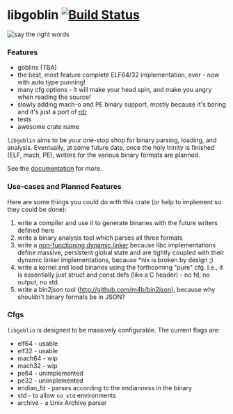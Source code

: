 # libgoblin [![Build Status](https://travis-ci.org/m4b/goblin.svg?branch=master)](https://travis-ci.org/m4b/goblin)

![say the right words](https://s-media-cache-ak0.pinimg.com/736x/1b/6a/aa/1b6aaa2bae005e2fed84b1a7c32ecb1b.jpg)

### Features

* goblins (TBA)
* the best, most feature complete ELF64/32 implementation, ever - now with auto type punning!
* many cfg options - it will make your head spin, and make you angry when reading the source!
* slowly adding mach-o and PE binary support, mostly because it's boring and it's just a port of [rdr](http://github.com/m4b/rdr)
* tests
* awesome crate name

`libgoblin` aims to be your one-stop shop for binary parsing, loading,
and analysis.  Eventually, at some future date, once the holy trinity
is finished (ELF, mach, PE), writers for the various binary
formats are planned.

See the [documentation](https://docs.rs/goblin/0.0.5/goblin/) for more.

### Use-cases and Planned Features

Here are some things you could do with this crate (or help to implement so they could be done):

1. write a compiler and use it to generate binaries with the future writers defined here
2. write a binary analysis tool which parses all three formats
3. write a [non-functioning dynamic linker](http://github.com/m4b/dryad) because libc implementations define massive, persistent global state and are tightly coupled with their dynamic linker implementations, because *nix is broken by design ;)
4. write a kernel and load binaries using the forthcoming "pure" cfg. I.e., it is essentially just struct and const defs (like a C header) - no fd, no output, no std.
5. write a bin2json tool (http://github.com/m4b/bin2json), because why shouldn't binary formats be in JSON?

### Cfgs

`libgoblin` is designed to be massively configurable. The current flags are:

* elf64 - usable
* elf32 - usable
* mach64 - wip
* mach32 - wip
* pe64 - unimplemented
* pe32 - unimplemented
* endian_fd - parses according to the endianness in the binary
* std - to allow `no_std` environments
* archive - a Unix Archive parser